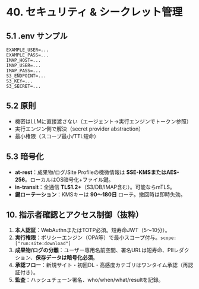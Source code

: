 # 40. セキュリティ & シークレット管理

## 5.1 .env サンプル
```
EXAMPLE_USER=...
EXAMPLE_PASS=...
IMAP_HOST=...
IMAP_USER=...
IMAP_PASS=...
S3_ENDPOINT=...
S3_KEY=...
S3_SECRET=...
```

## 5.2 原則
- 機密はLLMに直接渡さない（エージェント→実行エンジンでトークン参照）
- 実行エンジン側で解決（secret provider abstraction）
- 最小権限（スコープ最小/TTL短命）

## 5.3 暗号化
- **at-rest**：成果物/ログ/Site Profileの機微情報は **SSE-KMSまたはAES-256**。ローカルはOS暗号化+ファイル鍵。
- **in-transit**：全通信 **TLS1.2+**（S3/DB/IMAP含む）。可能ならmTLS。
- **鍵ローテーション**：KMSキーは **90〜180日** ローテ。撤回時は即時失効。

## 10. 指示者確認とアクセス制御（抜粋）
1. **本人認証**：WebAuthnまたはTOTP必須。短寿命JWT（5〜10分）。
2. **実行権限**：ポリシーエンジン（OPA等）で最小スコープ付与。`scope: ["run:site:download"]`
3. **成果物/ログの分離**：ユーザー専用名前空間、署名URLは短寿命、PIIレダクション、**保存データは暗号化必須**。
4. **承認フロー**：新規サイト・初回DL・高感度カテゴリはワンタイム承認（再認証付き）。
5. **監査**：ハッシュチェーン署名、who/when/what/resultを記録。
